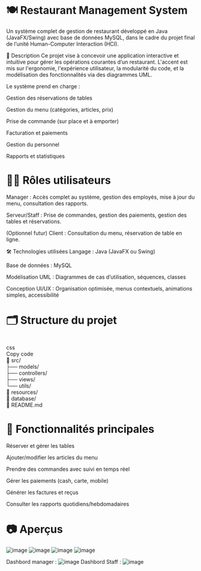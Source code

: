 <h1>🍽️ Restaurant Management System</h1>
Un système complet de gestion de restaurant développé en Java (JavaFX/Swing) avec base de données MySQL, dans le cadre du projet final de l’unité Human-Computer Interaction (HCI).

📌 Description
Ce projet vise à concevoir une application interactive et intuitive pour gérer les opérations courantes d’un restaurant. L'accent est mis sur l'ergonomie, l'expérience utilisateur, la modularité du code, et la modélisation des fonctionnalités via des diagrammes UML.

Le système prend en charge :

Gestion des réservations de tables

Gestion du menu (catégories, articles, prix)

Prise de commande (sur place et à emporter)

Facturation et paiements

Gestion du personnel

Rapports et statistiques

<h1>🧑‍💼 Rôles utilisateurs</h1>
Manager : Accès complet au système, gestion des employés, mise à jour du menu, consultation des rapports.

Serveur/Staff : Prise de commandes, gestion des paiements, gestion des tables et réservations.

(Optionnel futur) Client : Consultation du menu, réservation de table en ligne.

🛠️ Technologies utilisées
Langage : Java (JavaFX ou Swing)

Base de données : MySQL

Modélisation UML : Diagrammes de cas d’utilisation, séquences, classes

Conception UI/UX : Organisation optimisée, menus contextuels, animations simples, accessibilité

<h1>🗂️ Structure du projet</h1><br>
css<br>
Copy code<br>
📁 src/<br>
  ├── models/<br>
  ├── controllers/<br>
  ├── views/<br>
  └── utils/<br>
📁 resources/<br>
📁 database/<br>
📄 README.md<br>
<h1>🧩 Fonctionnalités principales</h1>
Réserver et gérer les tables

Ajouter/modifier les articles du menu

Prendre des commandes avec suivi en temps réel

Gérer les paiements (cash, carte, mobile)

Générer les factures et reçus

Consulter les rapports quotidiens/hebdomadaires

<h1>📷 Aperçus</h1>

![image](https://github.com/user-attachments/assets/24bf00a1-9411-4af4-808b-30665caf4ab4)
![image](https://github.com/user-attachments/assets/2ac91089-b4f8-41f9-abe4-d1303cf5e500)
![image](https://github.com/user-attachments/assets/4b374ca7-e96d-435c-b627-ab993d35a829)
![image](https://github.com/user-attachments/assets/a7380426-7a36-47d4-b686-b6471e909c59)

Dashbord manager :
![image](https://github.com/user-attachments/assets/f119a7bd-917e-42d5-8a84-d5ca270c26a7)
Dashbord Staff :
![image](https://github.com/user-attachments/assets/8bf91e6e-1acb-4086-b267-965eecd1a53b)
